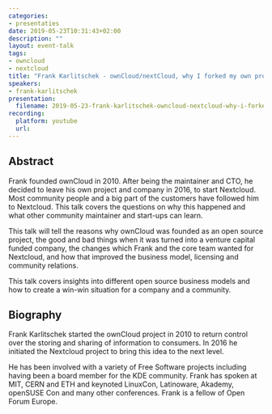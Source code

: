 ```yaml
---
categories:
- presentaties
date: 2019-05-23T10:31:43+02:00
description: ""
layout: event-talk
tags:
- owncloud
- nextcloud
title: "Frank Karlitschek - ownCloud/nextCloud, why I forked my own project and my own company"
speakers:
- frank-karlitschek
presentation: 
  filename: 2019-05-23-frank-karlitschek-owncloud-nextcloud-why-i-forked-my-own-project-and-my-own-company.pdf
recording:
  platform: youtube
  url: 
---
```


## Abstract

Frank founded ownCloud in 2010. After being the maintainer and CTO, he decided to leave his own project and company in 2016, to start Nextcloud. Most community people and a big part of the customers have followed him to Nextcloud. This talk covers the questions on why this happened and what other community maintainer and start-ups can learn.

This talk will tell the reasons why ownCloud was founded as an open source project, the good and bad things when it was turned into a venture capital funded company, the changes which Frank and the core team wanted for Nextcloud, and how that improved the business model, licensing and community relations.

This talk covers insights into different open source business models and how to create a win-win situation for a company and a community.

## Biography

Frank Karlitschek started the ownCloud project in 2010 to return control over the storing and sharing of information to consumers. In 2016 he initiated the Nextcloud project to bring this idea to the next level.

He has been involved with a variety of Free Software projects including having been a board member for the KDE community. Frank has spoken at MIT, CERN and ETH and keynoted LinuxCon, Latinoware, Akademy, openSUSE Con and many other conferences. Frank is a fellow of Open Forum Europe.